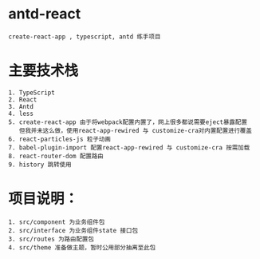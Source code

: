 # antd-react

    create-react-app , typescript, antd 练手项目

# 主要技术栈
    
    1. TypeScript
    2. React
    3. Antd
    4. less
    5. create-react-app 由于将webpack配置内置了，网上很多都说需要eject暴露配置
       但我并未这么做，使用react-app-rewired 与 customize-cra对内置配置进行覆盖
    6. react-particles-js 粒子动画
    7. babel-plugin-import 配置react-app-rewired 与 customize-cra 按需加载
    8. react-router-dom 配置路由
    9. history 跳转使用

# 项目说明：

    1. src/component 为业务组件包
    2. src/interface 为业务组件state 接口包 
    3. src/routes 为路由配置包
    4. src/theme 准备做主题，暂时公用部分抽离至此包
